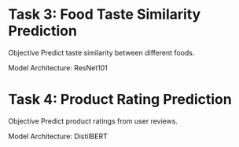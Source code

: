 # Task 3: Food Taste Similarity Prediction
Objective
Predict taste similarity between different foods.

Model Architecture: ResNet101


# Task 4: Product Rating Prediction
Objective
Predict product ratings from user reviews.

Model Architecture: DistilBERT

